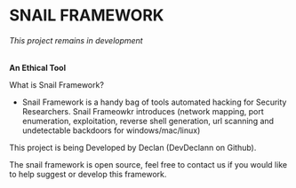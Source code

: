 # SNAIL FRAMEWORK
<h6>This project remains in development</h6>

<b>An Ethical Tool</b>

What is Snail Framework?
- Snail Framework is a handy bag of tools automated hacking for Security Researchers. Snail Frameowkr introduces (network mapping, port enumeration, exploitation, reverse shell generation, url scanning and undetectable backdoors for windows/mac/linux)

This project is being Developed by Declan (DevDeclann on Github).

The snail framework is open source, feel free to contact us if you would like to help suggest or develop this framework.




